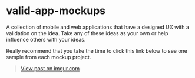 # valid-app-mockups
A collection of mobile and web applications that have a designed UX with a validation on the idea. Take any of these ideas as your own or help influence others with your ideas.

Really recommend that you take the time to click this link below to see one sample from each mockup project.

<blockquote class="imgur-embed-pub" lang="en" data-id="a/S8egn"><a href="//imgur.com/a/S8egn">View post on imgur.com</a></blockquote><script async src="//s.imgur.com/min/embed.js" charset="utf-8"></script>

